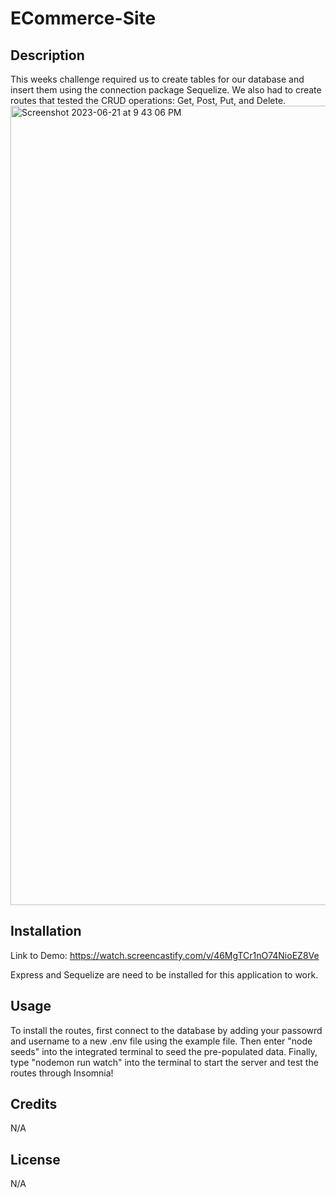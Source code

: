 # ECommerce-Site

## Description

This weeks challenge required us to create tables for our database and insert them using the connection package Sequelize. We also had to create routes that tested the CRUD operations: Get, Post, Put, and Delete. 
<img width="1279" alt="Screenshot 2023-06-21 at 9 43 06 PM" src="https://github.com/AipuAmeh/ecommerce-site/assets/110988589/b7980686-24d1-48a5-8c18-135a283ea0d9">

## Installation
Link to Demo: https://watch.screencastify.com/v/46MgTCr1nO74NioEZ8Ve

Express and Sequelize are need to be installed for this application to work.
## Usage

To install the routes, first connect to the database by adding your passowrd and username to a new .env file using the example file. Then enter "node seeds" into the integrated terminal to seed the pre-populated data. Finally, type "nodemon run watch" into the terminal to start the server and test the routes through Insomnia!

## Credits

N/A

## License

N/A

